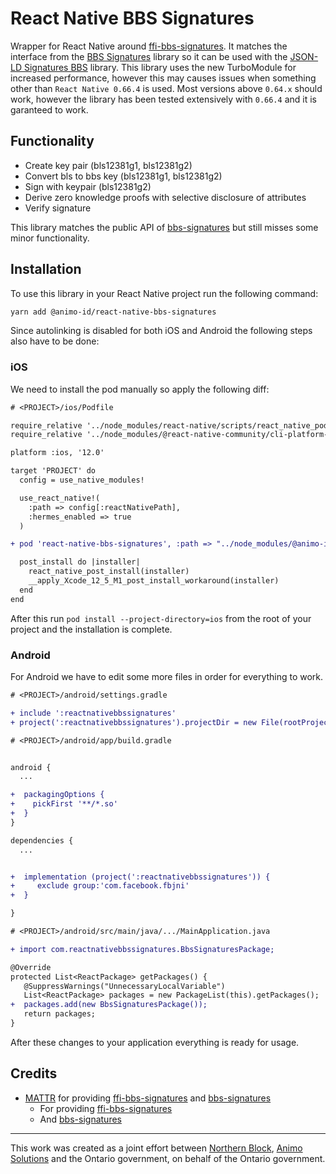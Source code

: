 # React Native BBS Signatures

Wrapper for React Native around [ffi-bbs-signatures](https://github.com/mattrglobal/ffi-bbs-signatures). It matches the interface from the [BBS Signatures](https://github.com/mattrglobal/bbs-signatures) library so it can be used with the [JSON-LD Signatures BBS](https://github.com/mattrglobal/jsonld-signatures-bbs) library.
This library uses the new TurboModule for increased performance, however this may causes issues when something other than `React Native 0.66.4` is used.
Most versions above `0.64.x` should work, however the library has been tested extensively with `0.66.4` and it is garanteed to work.

## Functionality

- Create key pair (bls12381g1, bls12381g2)
- Convert bls to bbs key (bls12381g1, bls12381g2)
- Sign with keypair (bls12381g2)
- Derive zero knowledge proofs with selective disclosure of attributes
- Verify signature

This library matches the public API of [bbs-signatures](https://github.com/mattrglobal/bbs-signatures) but still misses some minor functionality.

## Installation

To use this library in your React Native project run the following command:

```sh
yarn add @animo-id/react-native-bbs-signatures
```

Since autolinking is disabled for both iOS and Android the following steps also have to be done:

### iOS

We need to install the pod manually so apply the following diff:

```diff
# <PROJECT>/ios/Podfile

require_relative '../node_modules/react-native/scripts/react_native_pods'
require_relative '../node_modules/@react-native-community/cli-platform-ios/native_modules'

platform :ios, '12.0'

target 'PROJECT' do
  config = use_native_modules!

  use_react_native!(
    :path => config[:reactNativePath],
    :hermes_enabled => true
  )

+ pod 'react-native-bbs-signatures', :path => "../node_modules/@animo-id/react-native-bbs-signatures"

  post_install do |installer|
    react_native_post_install(installer)
    __apply_Xcode_12_5_M1_post_install_workaround(installer)
  end
end
```

After this run `pod install --project-directory=ios` from the root of your project and the installation
is complete.

### Android

For Android we have to edit some more files in order for everything to work.

```diff
# <PROJECT>/android/settings.gradle

+ include ':reactnativebbssignatures'
+ project(':reactnativebbssignatures').projectDir = new File(rootProject.projectDir, '../node_modules/@animo-id/react-native-bbs-signatures/android')
```

```diff
# <PROJECT>/android/app/build.gradle


android {
  ...

+  packagingOptions {
+    pickFirst '**/*.so'
+  }
}

dependencies {
  ...


+  implementation (project(':reactnativebbssignatures')) {
+     exclude group:'com.facebook.fbjni'
+  }

}

```

```diff
# <PROJECT>/android/src/main/java/.../MainApplication.java

+ import com.reactnativebbssignatures.BbsSignaturesPackage;

@Override
protected List<ReactPackage> getPackages() {
   @SuppressWarnings("UnnecessaryLocalVariable")
   List<ReactPackage> packages = new PackageList(this).getPackages();
+  packages.add(new BbsSignaturesPackage());
   return packages;
}

```

After these changes to your application everything is ready for usage.

## Credits

- [MATTR](https://github.com/mattrglobal) for providing [ffi-bbs-signatures](https://github.com/mattrglobal/ffi-bbs-signatures) and [bbs-signatures](https://github.com/mattrglobal/bbs-signatures)
  - For providing [ffi-bbs-signatures](https://github.com/mattrglobal/ffi-bbs-signatures)
  - And [bbs-signatures](https://github.com/mattrglobal/bbs-signatures)

<hr>

This work was created as a joint effort between [Northern Block](https://northernblock.io/), [Animo Solutions](https://animo.id/) and the Ontario government, on behalf of the Ontario government.
